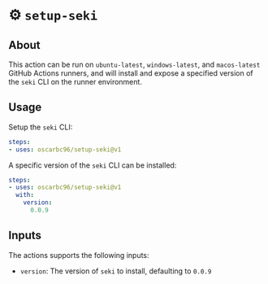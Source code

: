 # :gear: `setup-seki`

## About

This action can be run on `ubuntu-latest`, `windows-latest`, and `macos-latest` GitHub Actions runners, and will install and expose a specified version of the `seki` CLI on the runner environment.

## Usage

Setup the `seki` CLI:

```yaml
steps:
- uses: oscarbc96/setup-seki@v1
```

A specific version of the `seki` CLI can be installed:

```yaml
steps:
- uses: oscarbc96/setup-seki@v1
  with:
    version:
      0.0.9
```

## Inputs
The actions supports the following inputs:

- `version`: The version of `seki` to install, defaulting to `0.0.9`
